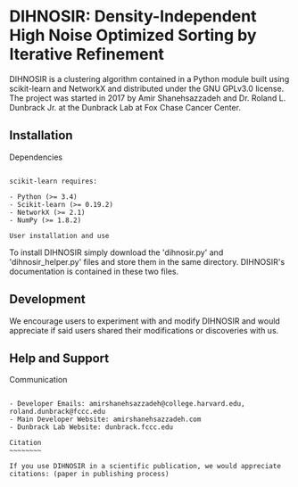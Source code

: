 DIHNOSIR: Density-Independent High Noise Optimized Sorting by Iterative Refinement
==================================================================================

DIHNOSIR is a clustering algorithm contained in a Python module built using scikit-learn and NetworkX and distributed under the GNU GPLv3.0 license. The project was started in 2017 by Amir Shanehsazzadeh and Dr. Roland L. Dunbrack Jr. at the Dunbrack Lab at Fox Chase Cancer Center.

Installation
------------

Dependencies
~~~~~~~~~~~~

scikit-learn requires:

- Python (>= 3.4)
- Scikit-learn (>= 0.19.2)
- NetworkX (>= 2.1)
- NumPy (>= 1.8.2)

User installation and use
~~~~~~~~~~~~~~~~~~~~~~~~~

To install DIHNOSIR simply download the 'dihnosir.py' and 'dihnosir_helper.py' files and store them in the same directory. DIHNOSIR's documentation is contained in these two files.

Development
-----------

We encourage users to experiment with and modify DIHNOSIR and would appreciate if said users shared their modifications or discoveries with us.

Help and Support
----------------

Communication
~~~~~~~~~~~~~

- Developer Emails: amirshanehsazzadeh@college.harvard.edu, roland.dunbrack@fccc.edu
- Main Developer Website: amirshanehsazzadeh.com
- Dunbrack Lab Website: dunbrack.fccc.edu

Citation
~~~~~~~~

If you use DIHNOSIR in a scientific publication, we would appreciate citations: (paper in publishing process)
